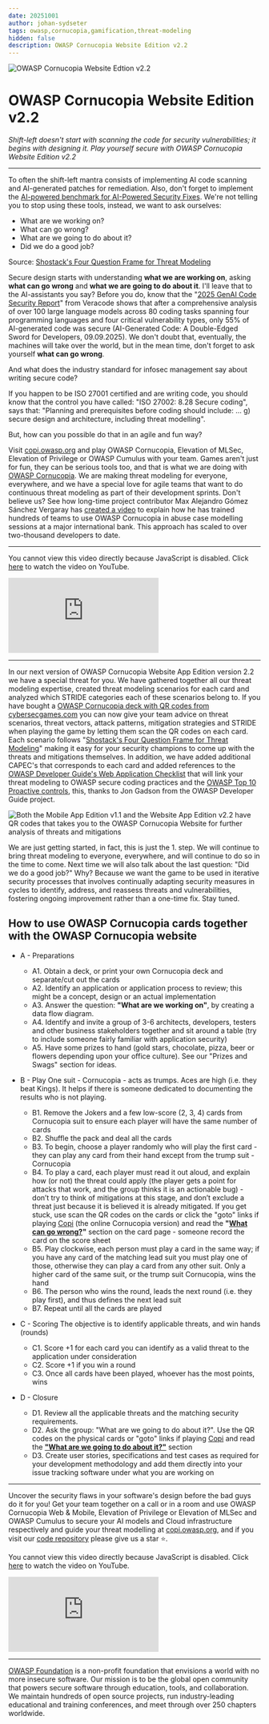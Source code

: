 ```yaml
---
date: 20251001
author: johan-sydseter
tags: owasp,cornucopia,gamification,threat-modeling
hidden: false
description: OWASP Cornucopia Website Edition v2.2
---
```

![OWASP Cornucopia Website Edtion v2.2](threat-modeling-for-security-people.png)

# OWASP Cornucopia Website Edition v2.2

_Shift-left doesn't start with scanning the code for security vulnerabilities; it begins with designing it. Play yourself secure with OWASP Cornucopia Website Edition v2.2_

---

To often the shift-left mantra consists of implementing AI code scanning and AI-generated patches for remediation. Also, don't forget to implement the [AI-powered benchmark for AI-Powered Security Fixes](https://engineering.fb.com/2025/04/29/ai-research/autopatchbench-benchmark-ai-powered-security-fixes/). We're not telling you to stop using these tools, instead, we want to ask ourselves:

- What are we working on?
- What can go wrong?
- What are we going to do about it?
- Did we do a good job?

Source: [Shostack's Four Question Frame for Threat Modeling](https://github.com/adamshostack/4QuestionFrame)

Secure design starts with understanding **what we are working on**, asking **what can go wrong** and **what we are going to do about it**. I'll leave that to the AI-assistants you say?
Before you do, know that the "[2025 GenAI Code Security Report](https://www.veracode.com/blog/ai-generated-code-security-risks/)" from Veracode shows that after a comprehensive analysis of over 100 large language models across 80 coding tasks spanning four programming languages and four critical vulnerability types, only 55% of AI-generated code was secure (AI-Generated Code: A Double-Edged Sword for Developers, 09.09.2025). We don't doubt that, eventually, the machines will take over the world, but in the mean time, don't forget to ask yourself **what can go wrong**.

And what does the industry standard for infosec management say about writing secure code?

If you happen to be ISO 27001 certified and are writing code, you should know that the control you have called: "ISO 27002: 8.28 Secure coding", says that: "Planning and prerequisites before coding should include: ... g) secure design and architecture, including threat modelling".

But, how can you possible do that in an agile and fun way?

Visit [copi.owasp.org](https://copi.owasp.org) and play OWASP Cornucopia, Elevation of MLSec, Elevation of Privilege or OWASP Cumulus with your team.
Games aren't just for fun, they can be serious tools too, and that is what we are doing with [OWASP Cornucopia](https://cornucopia.owasp.org/). We are making threat modeling for everyone, everywhere, and we have a special love for agile teams that want to do continuous threat modeling as part of their development sprints. Don't believe us? See how long-time project contributor Max Alejandro Gómez Sánchez Vergaray has [created a video](https://cornucopia.owasp.org/how-to-play#Gameplay-using-abuse-case-modelling-approach) to explain how he has trained hundreds of teams to use OWASP Cornucopia in abuse case modelling sessions at a major international bank. This approach has scaled to over two-thousand developers to date.

---

<noscript>
    <p>You cannot view this video directly because JavaScript is disabled. Click <a href="https://www.youtube.com/watch?v=XXTPXozIHow" title="How to play OWASP Cornucopia" target="_blank" rel="noopener">here</a> to watch the video on YouTube.</p>
</noscript>
<iframe credentialless anonymous class="how-to-play" frameborder="0" title="Youtube: How to play OWASP Cornucopia"
src="https://www.youtube.com/embed/vLYzId7-ijI?si=yh4vHK7VfO9a5l6s" referrerpolicy="no-referrer" allowfullscreen >
<p>You cannot view this video directly because iframes are disabled. Click <a href="https://www.youtube.com/watch?v=vLYzId7-ijI" title="How to play OWASP Cornucopia" target="_blank" rel="noopener">here</a> to watch the video on YouTube.</p></iframe>

---

In our next version of OWASP Cornucopia Website App Edition version 2.2 we have a special threat for you. We have gathered together all our threat modeling expertise, created threat modeling scenarios for each card and analyzed which STRIDE categories each of these scenarios belong to. If you have bought a [OWASP Cornucopia deck with QR codes from cybersecgames.com](https://cybersecgames.com/products/owasp-cornucopia-2-1-website-app-edition-threat-modeling-cards?variant=55622568903043) you can now give your team advice on threat scenarios, threat vectors, attack patterns, mitigation strategies and STRIDE when playing the game by letting them scan the QR codes on each card. Each scenario follows "[Shostack's Four Question Frame for Threat Modeling](https://github.com/adamshostack/4QuestionFrame?tab=readme-ov-file#shostacks-four-question-frame-for-threat-modeling)" making it easy for your security champions to come up with the threats and mitigations themselves.
In addition, we have added additional CAPEC's that corresponds to each card and added references to the [OWASP Developer Guide's Web Application Checklist](https://devguide.owasp.org/en/04-design/02-web-app-checklist/) that will link your threat modeling to OWASP secure coding practices and the [OWASP Top 10 Proactive controls](https://top10proactive.owasp.org/), this, thanks to Jon Gadson from the OWASP Developer Guide project.

![Both the Mobile App Edition v1.1 and the Website App Edition v2.2 have QR codes that takes you to the OWASP Cornucopia Website for further analysis of threats and mitigations](cornucopia-qr-codes.jpg)

We are just getting started, in fact, this is just the 1. step. We will continue to bring threat modeling to everyone, everywhere, and will continue to do so in the time to come.
Next time we will also talk about the last question: "Did we do a good job?"
Why? Because we want the game to be used in iterative security processes that involves continually adapting security measures in cycles to identify, address, and reassess threats and vulnerabilities, fostering ongoing improvement rather than a one-time fix.
Stay tuned.

## How to use OWASP Cornucopia cards together with the OWASP Cornucopia website

- A - Preparations

  - A1. Obtain a deck, or print your own Cornucopia deck and separate/cut out the cards
  - A2. Identify an application or application process to review; this might be a concept, design or an actual implementation
  - A3. Answer the question: **"What are we working on"**, by creating a data flow diagram.
  - A4. Identify and invite a group of 3-6 architects, developers, testers and other business stakeholders together and sit around a table (try to include someone fairly familiar with application security)
  - A5. Have some prizes to hand (gold stars, chocolate, pizza, beer or flowers depending upon your office culture). See our "Prizes and Swags" section for ideas.
- B - Play
    One suit - Cornucopia - acts as trumps. Aces are high (i.e. they beat Kings). It helps if there is someone dedicated to documenting the results who is not playing.
  - B1. Remove the Jokers and a few low-score (2, 3, 4) cards from Cornucopia suit to ensure each player will have the same number of cards
  - B2. Shuffle the pack and deal all the cards
  - B3. To begin, choose a player randomly who will play the first card - they can play any card from their hand except from the trump suit - Cornucopia
  - B4. To play a card, each player must read it out aloud, and explain how (or not) the threat could apply (the player gets a point for attacks that work, and the group thinks it is an actionable bug) - don’t try to think of mitigations at this stage, and don’t exclude a threat just because it is believed it is already mitigated. If you get stuck, use scan the QR codes on the cards or click the "goto" links if playing [Copi](https://copi.owasp.org/) (the online Cornucopia version) and read the **"[What can go wrong?](https://cornucopia.owasp.org/cards/VE2#What-can-go-wrong?)"** section on the card page - someone record the card on the score sheet
  - B5. Play clockwise, each person must play a card in the same way; if you have any card of the matching lead suit you must play one of those, otherwise they can play a card from any other suit. Only a higher card of the same suit, or the trump suit Cornucopia, wins the hand
  - B6. The person who wins the round, leads the next round (i.e. they play first), and thus defines the next lead suit
  - B7. Repeat until all the cards are played
- C - Scoring
    The objective is to identify applicable threats, and win hands (rounds)
  - C1. Score +1 for each card you can identify as a valid threat to the application under consideration
  - C2. Score +1 if you win a round
  - C3. Once all cards have been played, whoever has the most points, wins
- D - Closure
  - D1. Review all the applicable threats and the matching security requirements.
  - D2. Ask the group: "What are we going to do about it?". Use the QR codes on the physical cards or "goto" links if playing [Copi](https://copi.owasp.org/) and read the **["What are we going to do about it?"](https://cornucopia.owasp.org/cards/VE2#What-are-we-going-to-do-about-it?)** section
  - D3. Create user stories, specifications and test cases as required for your development methodology and add them directly into your issue tracking software under what you are working on

---

Uncover the security flaws in your software's design before the bad guys do it for you! Get your team together on a call or in a room and use OWASP Cornucopia Web & Mobile, Elevation of Privilege or Elevation of MLSec and OWASP Cumulus to secure your AI models and Cloud infrastructure respectively and guide your threat modelling at [copi.owasp.org](https://copi.owasp.org), and if you visit our [code repository](https://github.com/OWASP/cornucopia) please give us a star ⭐️.

<noscript>
    <p>You cannot view this video directly because JavaScript is disabled. Click <a href="https://www.youtube.com/watch?v=XXTPXozIHow" title="How to play OWASP Cornucopia" target="_blank" rel="noopener">here</a> to watch the video on YouTube.</p>
</noscript>
<iframe credentialless anonymous class="how-to-play" frameborder="0" title="Youtube: How to play OWASP Cornucopia"
src="https://www.youtube.com/embed/XXTPXozIHow?si=uIi_VXDtSBkS027S" referrerpolicy="no-referrer" allowfullscreen >
<p>You cannot view this video directly because iframes are disabled. Click <a href="https://www.youtube.com/watch?v=XXTPXozIHow" title="How to play OWASP Cornucopia" target="_blank" rel="noopener">here</a> to watch the video on YouTube.</p></iframe>

---

[OWASP Foundation](https://owasp.org "[external]") is a non-profit foundation that envisions a world with no more insecure software. Our mission is to be the global open community that powers secure software through education, tools, and collaboration. We maintain hundreds of open source projects, run industry-leading educational and training conferences, and meet through over 250 chapters worldwide.
